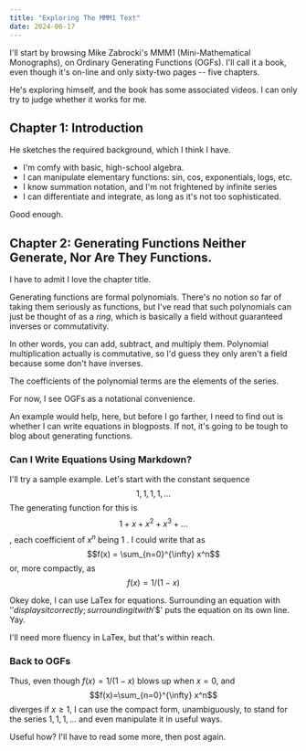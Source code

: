 ```yaml
---
title: "Exploring The MMM1 Text"
date: 2024-06-17
---
```


I'll start by browsing Mike Zabrocki's MMM1 (Mini-Mathematical Monographs), on Ordinary Generating Functions (OGFs). I'll call it a book, even though it's on-line and only sixty-two pages -- five chapters.

He's exploring himself, and the book has some associated videos.
I can only try to judge whether it works for me.

## Chapter 1: Introduction

He sketches the required background, which I think I have. 

* I'm comfy with basic, high-school algebra.
* I can manipulate elementary functions: sin, cos, exponentials, logs, etc.
* I know summation notation, and I'm not frightened by infinite series
* I can differentiate and integrate, as long as it's not too sophisticated.

Good enough.

## Chapter 2: Generating Functions Neither Generate, Nor Are They Functions.

I have to admit I love the chapter title.

Generating functions are formal polynomials. There's no notion so far of taking them seriously as functions, but I've read that such polynomials can just be thought of as a _ring_, which is basically a field without guaranteed inverses or commutativity.

In other words, you can add, subtract, and multiply them. Polynomial multiplication actually is commutative, so I'd guess they only aren't a field because some don't have inverses.

The coefficients of the polynomial terms are the elements of the series.

For now, I see OGFs as a notational convenience.

An example would help, here, but before I go farther, I need to find out is whether I can write equations
in blogposts. If not, it's going to be tough to blog about generating functions.

### Can I Write Equations Using Markdown?

I'll try a sample example. Let's start with the constant sequence $$1,1,1,1,...$$
The generating function for this is $$1+x+x^2+x^3+...$$, each coefficient of $x^n$ being $1$ .
I could write that as $$f(x) = \sum_{n=0}^{\infty} x^n$$
or, more compactly, as $$f(x) = 1/(1-x)$$

Okey doke, I can use LaTex for equations. Surrounding an equation with '$' displays it correctly; surrounding it with '$$' puts the equation on its own line. Yay.

I'll need more fluency in LaTex, but that's within reach.

### Back to OGFs

Thus, even though $f(x)=1/(1-x)$ blows up when $x=0$, and $$f(x)=\sum_{n=0}^{\infty} x^n$$ diverges if $x \geq 1$, I can use the compact form, unambiguously, to stand for the series $1,1,1,...$ and even manipulate it in useful ways.

Useful how? I'll have to read some more, then post again.







